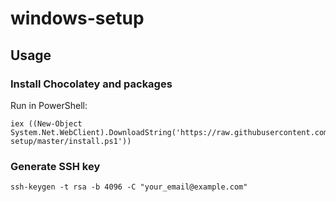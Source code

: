 # windows-setup

## Usage

### Install Chocolatey and packages
Run in PowerShell:
```
iex ((New-Object System.Net.WebClient).DownloadString('https://raw.githubusercontent.com/danclien/windows-setup/master/install.ps1'))
```

### Generate SSH key
```
ssh-keygen -t rsa -b 4096 -C "your_email@example.com"
```